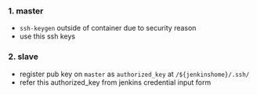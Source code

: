### 1. master

- `ssh-keygen` outside of container due to security reason
- use this ssh keys

### 2. slave

- register pub key on `master` as `authorized_key` at `/${jenkinshome}/.ssh/`
- refer this authorized_key from jenkins credential input form
